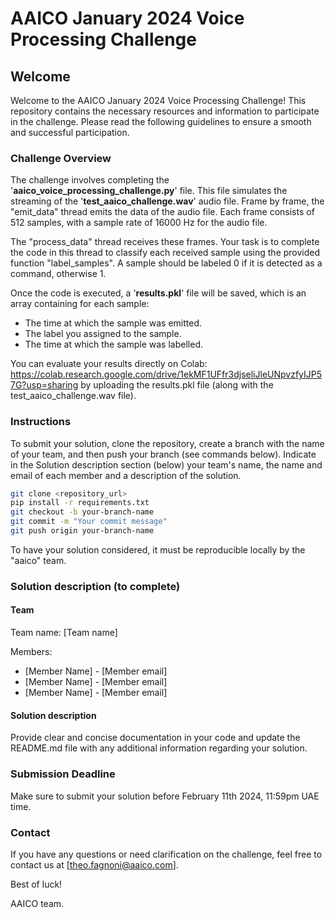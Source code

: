 # AAICO January 2024 Voice Processing Challenge

## Welcome

Welcome to the AAICO January 2024 Voice Processing Challenge! This repository contains the necessary resources and information to participate in the challenge. Please read the following guidelines to ensure a smooth and successful participation.

### Challenge Overview

The challenge involves completing the '**aaico_voice_processing_challenge.py**' file. This file simulates the streaming of the '**test_aaico_challenge.wav**' audio file. Frame by frame, the "emit_data" thread emits the data of the audio file. Each frame consists of 512 samples, with a sample rate of 16000 Hz for the audio file.

The "process_data" thread receives these frames. Your task is to complete the code in this thread to classify each received sample using the provided function "label_samples". A sample should be labeled 0 if it is detected as a command, otherwise 1.

Once the code is executed, a '**results.pkl**' file will be saved, which is an array containing for each sample:

- The time at which the sample was emitted.
- The label you assigned to the sample.
- The time at which the sample was labelled.

You can evaluate your results directly on Colab: https://colab.research.google.com/drive/1ekMF1UFfr3djseliJleUNpvzfyIJP57G?usp=sharing by uploading the results.pkl file (along with the test_aaico_challenge.wav file).

### Instructions

To submit your solution, clone the repository, create a branch with the name of your team, and then push your branch (see commands below). Indicate in the Solution description section (below) your team's name, the name and email of each member and a description of the solution.

```bash
git clone <repository_url>
pip install -r requirements.txt
git checkout -b your-branch-name
git commit -m "Your commit message"
git push origin your-branch-name
```

To have your solution considered, it must be reproducible locally by the "aaico" team.

### Solution description (to complete)

#### Team

Team name: [Team name]

Members:

- [Member Name] - [Member email]
- [Member Name] - [Member email]
- [Member Name] - [Member email]

#### Solution description

Provide clear and concise documentation in your code and update the README.md file with any additional information regarding your solution.

### Submission Deadline

Make sure to submit your solution before February 11th 2024, 11:59pm UAE time.

### Contact

If you have any questions or need clarification on the challenge, feel free to contact us at [theo.fagnoni@aaico.com].

Best of luck!

AAICO team.

